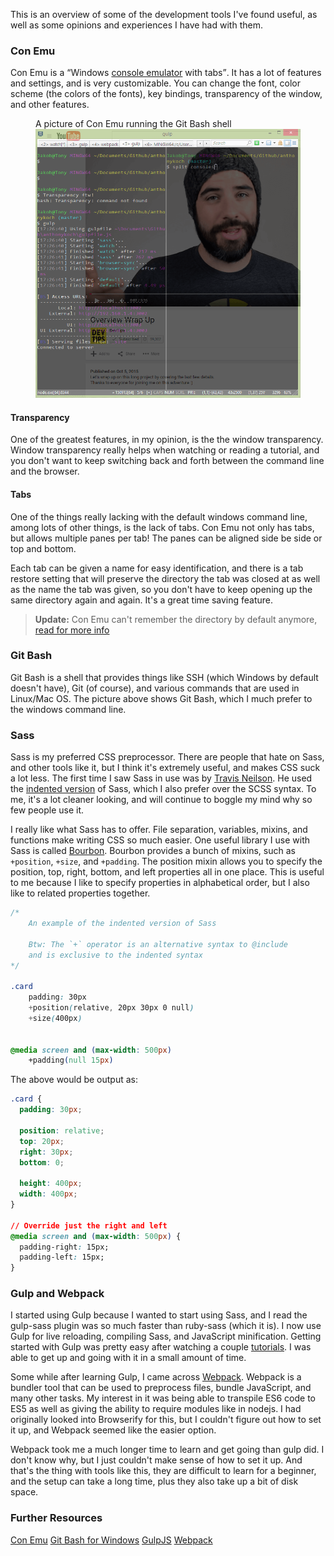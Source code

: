 This is an overview of some of the development tools I've found useful, as well as some opinions and experiences I have had with them.

### Con Emu

Con Emu is a <q>Windows [console emulator](http://askubuntu.com/questions/111144/are-terminal-and-shell-the-same) with tabs</q>. It has a lot of features and settings, and is very customizable. You can change the font, color scheme (the colors of the fonts), key bindings, transparency of the window, and other features.

<figure>
	<figcaption>A picture of Con Emu running the Git Bash shell</figcaption>
	<img src="/images/posts/the-tools-i-use/con_emu_panels.png" alt="An image of Git Bash running through Con Emu" />
</figure>

#### Transparency

One of the greatest features, in my opinion, is the the window transparency. Window transparency really helps when watching or reading a tutorial, and you don't want to keep switching back and forth between the command line and the browser.

#### Tabs

One of the things really lacking with the default windows command line, among lots of other things, is the lack of tabs. Con Emu not only has tabs, but allows multiple panes per tab! The panes can be aligned side be side or top and bottom.

Each tab can be given a name for easy identification, and there is a tab restore setting that will preserve the directory the tab was closed at as well as the name the tab was given, so you don't have to keep opening up the same directory again and again. It's a great time saving feature.

> **Update:** Con Emu can't remember the directory by default anymore, [read for more info](/blog/remember-directories-in-con-emu/)

### Git Bash

Git Bash is a shell that provides things like SSH (which Windows by default doesn't have), Git (of course), and various commands that are used in Linux/Mac OS. The picture above shows Git Bash, which I much prefer to the windows command line.

### Sass

Sass is my preferred CSS preprocessor. There are people that hate on Sass, and other tools like it, but I think it's extremely useful, and makes CSS suck a lot less. The first time I saw Sass in use was by [Travis Neilson](https://www.youtube.com/user/DevTipsForDesigners). He used the [indented version](https://www.youtube.com/watch?v=-Z3qznaE9vc) of Sass, which I also prefer over the SCSS syntax. To me, it's a lot cleaner looking, and will continue to boggle my mind why so few people use it.

I really like what Sass has to offer. File separation, variables, mixins, and functions make writing CSS so much easier. One useful library I use with Sass is called [Bourbon](http://bourbon.io/docs). Bourbon provides a bunch of mixins, such as `+position`, `+size`, and `+padding`. The position mixin allows you to specify the position, top, right, bottom, and left properties all in one place. This is useful to me because I like to specify properties in alphabetical order, but I also like to related properties together.

```css
/*
	An example of the indented version of Sass

	Btw: The `+` operator is an alternative syntax to @include
	and is exclusive to the indented syntax
*/

.card
	padding: 30px
	+position(relative, 20px 30px 0 null)
	+size(400px)


@media screen and (max-width: 500px)
	+padding(null 15px)
```

The above would be output as:

```css
.card {
  padding: 30px;

  position: relative;
  top: 20px;
  right: 30px;
  bottom: 0;

  height: 400px;
  width: 400px;
}

// Override just the right and left
@media screen and (max-width: 500px) {
  padding-right: 15px;
  padding-left: 15px;
}
```

### Gulp and Webpack

I started using Gulp because I wanted to start using Sass, and I read the gulp-sass plugin was so much faster than ruby-sass (which it is). I now use Gulp for live reloading, compiling Sass, and JavaScript minification. Getting started with Gulp was pretty easy after watching a couple [tutorials](https://www.youtube.com/playlist?list=PLLnpHn493BHE2RsdyUNpbiVn-cfuV7Fos). I was able to get up and going with it in a small amount of time.

Some while after learning Gulp, I came across [Webpack](http://webpack.github.io/). Webpack is a bundler tool that can be used to preprocess files, bundle JavaScript, and many other tasks. My interest in it was being able to transpile ES6 code to ES5 as well as giving the ability to require modules like in nodejs. I had originally looked into Browserify for this, but I couldn't figure out how to set it up, and Webpack seemed like the easier option.

Webpack took me a much longer time to learn and get going than gulp did. I don't know why, but I just couldn't make sense of how to set it up. And that's the thing with tools like this, they are difficult to learn for a beginner, and the setup can take a long time, plus they also take up a bit of disk space.

### Further Resources

[Con Emu](https://conemu.github.io/)
[Git Bash for Windows](https://git-for-windows.github.io/)
[GulpJS](https://github.com/gulpjs/gulp)
[Webpack](http://webpack.github.io/)
